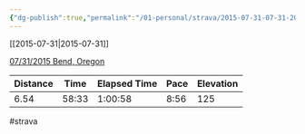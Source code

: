 ```yaml
---
{"dg-publish":true,"permalink":"/01-personal/strava/2015-07-31-07-31-2015-bend-oregon/"}
---
```



[[2015-07-31\|2015-07-31]]

[07/31/2015 Bend, Oregon](https://www.strava.com/activities/358392222)

| Distance | Time  | Elapsed Time | Pace | Elevation |
| -------- | ----- | ------------ | ---- | --------- |
| 6.54     | 58:33 | 1:00:58      | 8:56 | 125       |




#strava
